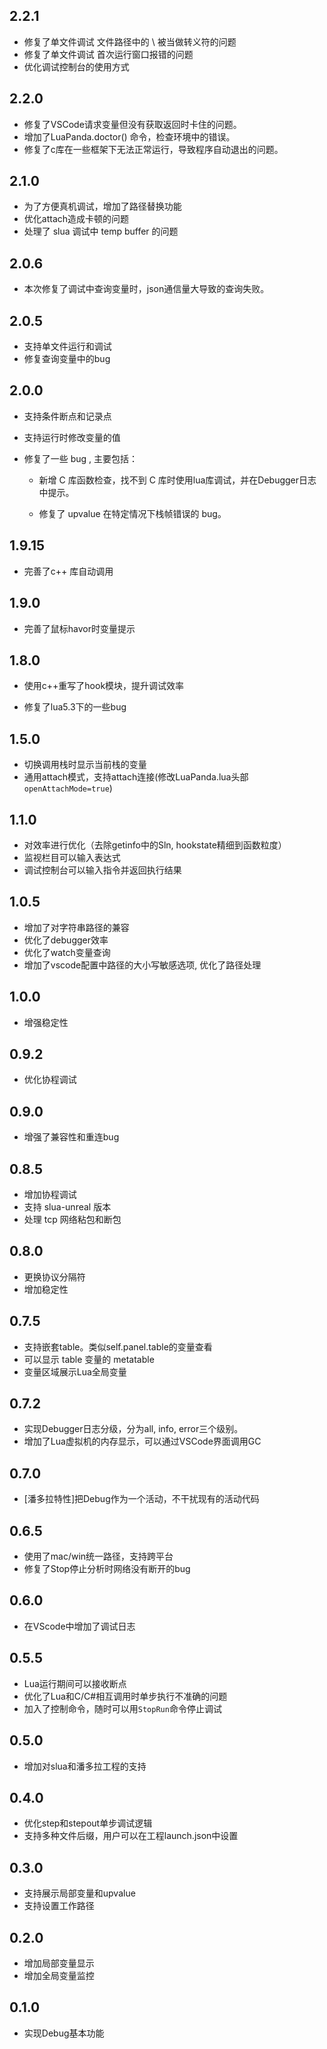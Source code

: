## 2.2.1

+ 修复了单文件调试 文件路径中的 \ 被当做转义符的问题
+ 修复了单文件调试 首次运行窗口报错的问题
+ 优化调试控制台的使用方式



## 2.2.0

+ 修复了VSCode请求变量但没有获取返回时卡住的问题。
+ 增加了LuaPanda.doctor() 命令，检查环境中的错误。
+ 修复了c库在一些框架下无法正常运行，导致程序自动退出的问题。



## 2.1.0

+ 为了方便真机调试，增加了路径替换功能
+ 优化attach造成卡顿的问题
+ 处理了 slua 调试中 temp buffer 的问题



## 2.0.6

+ 本次修复了调试中查询变量时，json通信量大导致的查询失败。



## 2.0.5

+ 支持单文件运行和调试
+ 修复查询变量中的bug



## 2.0.0

+ 支持条件断点和记录点

+ 支持运行时修改变量的值

+ 修复了一些 bug , 主要包括：

  + 新增 C 库函数检查，找不到 C 库时使用lua库调试，并在Debugger日志中提示。

  + 修复了 upvalue 在特定情况下栈帧错误的 bug。



## 1.9.15

+ 完善了c++ 库自动调用



## 1.9.0

+ 完善了鼠标havor时变量提示



## 1.8.0

+ 使用c++重写了hook模块，提升调试效率

+ 修复了lua5.3下的一些bug



## 1.5.0

- 切换调用栈时显示当前栈的变量
- 通用attach模式，支持attach连接(修改LuaPanda.lua头部`openAttachMode=true`)



## 1.1.0

+ 对效率进行优化（去除getinfo中的Sln,  hookstate精细到函数粒度）
+ 监视栏目可以输入表达式
+ 调试控制台可以输入指令并返回执行结果



## 1.0.5

+ 增加了对字符串路径的兼容
+ 优化了debugger效率
+ 优化了watch变量查询
+ 增加了vscode配置中路径的大小写敏感选项, 优化了路径处理



## 1.0.0

+ 增强稳定性



## 0.9.2

+ 优化协程调试



## 0.9.0

+ 增强了兼容性和重连bug



## 0.8.5

+ 增加协程调试
+ 支持 slua-unreal 版本
+ 处理 tcp 网络粘包和断包



## 0.8.0

+ 更换协议分隔符
+ 增加稳定性



## 0.7.5

+ 支持嵌套table。类似self.panel.table的变量查看
+ 可以显示 table 变量的 metatable
+ 变量区域展示Lua全局变量



## 0.7.2

+ 实现Debugger日志分级，分为all, info, error三个级别。
+ 增加了Lua虚拟机的内存显示，可以通过VSCode界面调用GC



## 0.7.0

+ [潘多拉特性]把Debug作为一个活动，不干扰现有的活动代码



## 0.6.5

+ 使用了mac/win统一路径，支持跨平台
+ 修复了Stop停止分析时网络没有断开的bug



## 0.6.0

+ 在VScode中增加了调试日志



## 0.5.5

+ Lua运行期间可以接收断点
+ 优化了Lua和C/C#相互调用时单步执行不准确的问题
+ 加入了控制命令，随时可以用`StopRun`命令停止调试



## 0.5.0

* 增加对slua和潘多拉工程的支持



## 0.4.0

* 优化step和stepout单步调试逻辑
* 支持多种文件后缀，用户可以在工程launch.json中设置



## 0.3.0

+ 支持展示局部变量和upvalue
+ 支持设置工作路径



## 0.2.0

+ 增加局部变量显示
+ 增加全局变量监控



## 0.1.0

+ 实现Debug基本功能